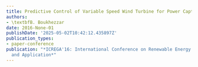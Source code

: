 ```yaml
---
title: Predictive Control of Variable Speed Wind Turbine for Power Capture Optimization
authors:
- \textbfB. Boukhezzar
date: 2016-None-01
publishDate: '2025-05-02T10:42:12.435897Z'
publication_types:
- paper-conference
publication: "*ICREGA'16: International Conference on Renewable Energy Generation
  and Application*"
---
```

